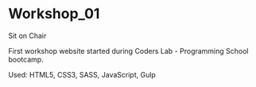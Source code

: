 # Workshop_01
Sit on Chair

First workshop website started during Coders Lab - Programming School bootcamp.

Used: HTML5, CSS3, SASS, JavaScript, Gulp
